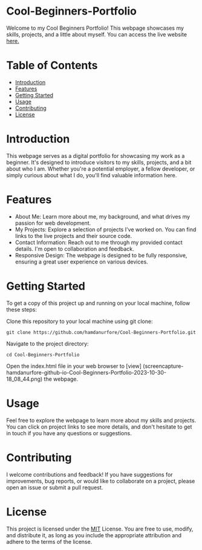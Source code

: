 # Cool-Beginners-Portfolio
Welcome to my Cool Beginners Portfolio! This webpage showcases my skills, projects, and a little about myself. You can access the live website [here.](https://hamdanurfore.github.io/Cool-Beginners-Portfolio/)

# Table of Contents
- [Introduction](#introduction)
- [Features](#features)
- [Getting Started](#getting-started)
- [Usage](#usage)
- [Contributing](#contributing)
- [License](#license)

# Introduction
This webpage serves as a digital portfolio for showcasing my work as a beginner. It's designed to introduce visitors to my skills, projects, and a bit about who I am. Whether you're a potential employer, a fellow developer, or simply curious about what I do, you'll find valuable information here.

# Features
- About Me: Learn more about me, my background, and what drives my passion for web development.
- My Projects: Explore a selection of projects I've worked on. You can find links to the live projects and their source code.
- Contact Information: Reach out to me through my provided contact details. I'm open to collaboration and feedback.
- Responsive Design: The webpage is designed to be fully responsive, ensuring a great user experience on various devices.

# Getting Started
To get a copy of this project up and running on your local machine, follow these steps:

Clone this repository to your local machine using git clone:
```
git clone https://github.com/hamdanurfore/Cool-Beginners-Portfolio.git
```

Navigate to the project directory:

```
cd Cool-Beginners-Portfolio
```

Open the index.html file in your web browser to [view] (screencapture-hamdanurfore-github-io-Cool-Beginners-Portfolio-2023-10-30-18_08_44.png) the webpage.



# Usage

Feel free to explore the webpage to learn more about my skills and projects. You can click on project links to see more details, and don't hesitate to get in touch if you have any questions or suggestions.

# Contributing

I welcome contributions and feedback! If you have suggestions for improvements, bug reports, or would like to collaborate on a project, please open an issue or submit a pull request.

# License

This project is licensed under the [MIT](https://github.com/hamdanurfore/Cool-Beginners-Portfolio/blob/main/LICENSE) License. You are free to use, modify, and distribute it, as long as you include the appropriate attribution and adhere to the terms of the license.
